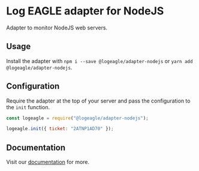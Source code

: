 # Log EAGLE adapter for NodeJS

Adapter to monitor NodeJS web servers.

## Usage

Install the adapter with `npm i --save @logeagle/adapter-nodejs` or `yarn add @logeagle/adapter-nodejs`.

## Configuration

Require the adapter at the top of your server and pass the configuration to the `init` function.

```javascript
const logeagle = require("@logeagle/adapter-nodejs");

logeagle.init({ ticket: "2ATNP1AD70" });
```

## Documentation

Visit our [documentation](https://docs.logeagle.io/docs/nodejs-adapter) for more.
